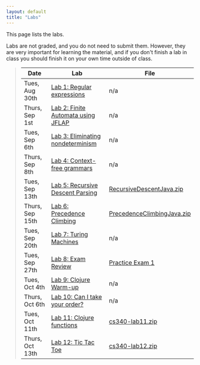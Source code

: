 ```yaml
---
layout: default
title: "Labs"
---
```


This page lists the labs.

Labs are not graded, and you do not need to submit them.  However, they are very important for learning the material, and if you don't finish a lab in class you should finish it on your own time outside of class.

> Date | Lab | File
> ---- | --- | ----
> Tues, Aug 30th | [Lab 1: Regular expressions](lab01.html) | n/a
> Thurs, Sep 1st | [Lab 2: Finite Automata using JFLAP](lab02.html) | n/a
> Tues, Sep 6th | [Lab 3: Eliminating nondeterminism](lab03.html) | n/a
> Thurs, Sep 8th | [Lab 4: Context-free grammars](lab04.html) | n/a
> Tues, Sep 13th | [Lab 5: Recursive Descent Parsing](lab05.html) | [RecursiveDescentJava.zip](../lectures/RecursiveDescentJava.zip)
> Thurs, Sep 15th | [Lab 6: Precedence Climbing](lab06.html) | [PrecedenceClimbingJava.zip](../lectures/PrecedenceClimbingJava.zip)
> Tues, Sep 20th | [Lab 7: Turing Machines](lab07.html) | n/a
> Tues, Sep 27th | [Lab 8: Exam Review](lab08.html) | [Practice Exam 1](../practice/cs340-fall2015-exam01.pdf)
> Tues, Oct 4th | [Lab 9: Clojure Warm-up](lab09.html) | n/a
> Thurs, Oct 6th | [Lab 10: Can I take your order?](lab10.html) | n/a
> Tues, Oct 11th | [Lab 11: Clojure functions](lab11.html) | [cs340-lab11.zip](cs340-lab11.zip)
> Thurs, Oct 13th | [Lab 12: Tic Tac Toe](lab12.html) | [cs340-lab12.zip](cs340-lab12.zip)

<!--
> Tues, Sep 29th | [Lab 7: Clojure Exercises I](lab07.html) | n/a
> Tues, Oct 6th | [Lab 8: Clojure Exercises II](lab08.html) | n/a
> Tues, Oct 13th | [Lab 9: Clojure data structures](lab09.html) | n/a
> Thurs, Oct 15th | [Lab 10: Sieve of Eratosthenes](lab10.html) | n/a
> Tues, Oct 27th | [Lab 11: MiniVM programming](lab11.html) | [CS340\_Lab11.zip](CS340_Lab11.zip)
> Thurs, Oct 29th | [Lab 12: Tail-recursive list merge in Erlang](lab12.html) | [sort.erl](../lectures/sort.erl)
> Tues, Nov 10th | [Lab 13: Clojure review](lab13.html) | [clojure-review.zip](clojure-review.zip)
> Thurs, Nov 12th | [Lab 14: Introduction to Ruby](lab14.html) | [CS340\_Lab14.zip](CS340_Lab14.zip)
> Tues, Nov 17th | [Lab 15: Clojure review 2](lab15.html) | [clojure-review2.zip](clojure-review2.zip)
> Thurs, Dec 3rd | [Lab 16: Tic Tac Toe in Scala](lab16.html) | [tictactoe.scala](tictactoe.scala)
> Tues, Dec 8th | [Lab 17: Functional programming exercises in Scala](lab17.html) | [lab17.scala](lab17.scala)
> Thurs, Dec 10th | [Lab 18: Mandelbrot set in Scala](lab18.html) | [mandelbrot.scala](mandelbrot.scala)
-->

<!-- vim:set wrap: ­-->
<!-- vim:set linebreak: -->
<!-- vim:set nolist: -->
